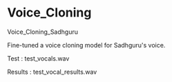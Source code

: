 # Voice_Cloning
Voice_Cloning_Sadhguru

Fine-tuned a voice cloning model for Sadhguru's voice.

Test : test_vocals.wav

Results : test_vocal_results.wav
